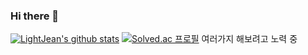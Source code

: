 ### Hi there 👋

[![LightJean's github stats](https://github-readme-stats.vercel.app/api?username=lightjean)](https://github.com/anuraghazra/github-readme-stats)
[![Solved.ac 프로필](http://mazassumnida.wtf/api/v2/generate_badge?boj=lightjean)](https://solved.ac/lightjean)
여러가지 해보려고 노력 중
